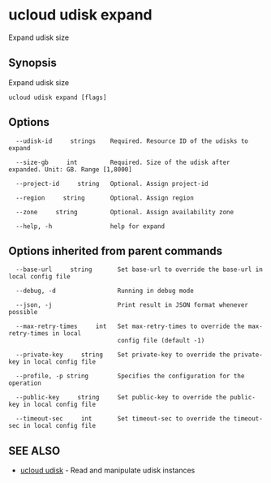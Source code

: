# ucloud udisk expand

Expand udisk size

## Synopsis

Expand udisk size

```
ucloud udisk expand [flags]
```

## Options

```
  --udisk-id     strings    Required. Resource ID of the udisks to expand 

  --size-gb     int         Required. Size of the udisk after expanded. Unit: GB. Range [1,8000] 

  --project-id     string   Optional. Assign project-id 

  --region     string       Optional. Assign region 

  --zone     string         Optional. Assign availability zone 

  --help, -h                help for expand 

```

## Options inherited from parent commands

```
  --base-url     string       Set base-url to override the base-url in local config file 

  --debug, -d                 Running in debug mode 

  --json, -j                  Print result in JSON format whenever possible 

  --max-retry-times     int   Set max-retry-times to override the max-retry-times in local
                              config file (default -1) 

  --private-key     string    Set private-key to override the private-key in local config file 

  --profile, -p string        Specifies the configuration for the operation 

  --public-key     string     Set public-key to override the public-key in local config file 

  --timeout-sec     int       Set timeout-sec to override the timeout-sec in local config file 

```

## SEE ALSO

* [ucloud udisk](cli/cmd/ucloud/udisk)	 - Read and manipulate udisk instances

